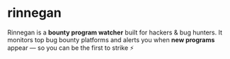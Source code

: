 # rinnegan
Rinnegan is a **bounty program watcher** built for hackers &amp; bug hunters.   It monitors top bug bounty platforms and alerts you when **new programs** appear — so you can be the first to strike ⚡  
